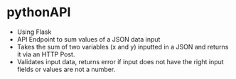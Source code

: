 # pythonAPI
- Using Flask
- API Endpoint to sum values of a JSON data input
- Takes the sum of two variables (x and y) inputted in a JSON and returns it via an HTTP Post.
- Validates input data, returns error if input does not have the right input fields or values are not a number.


